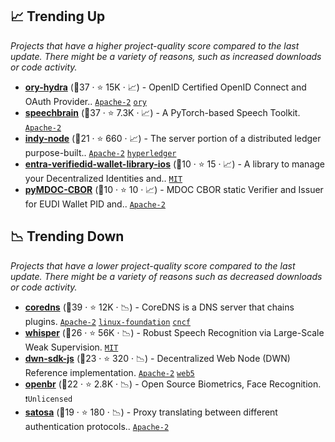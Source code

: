## 📈 Trending Up

_Projects that have a higher project-quality score compared to the last update. There might be a variety of reasons, such as increased downloads or code activity._

- <b><a href="https://github.com/ory/hydra">ory-hydra</a></b> (🥇37 ·  ⭐ 15K · 📈) - OpenID Certified OpenID Connect and OAuth Provider.. <code><a href="http://bit.ly/3nYMfla">Apache-2</a></code> <a href="https://www.ory.sh/"><code>ory</code></a>
- <b><a href="https://github.com/speechbrain/speechbrain">speechbrain</a></b> (🥇37 ·  ⭐ 7.3K · 📈) - A PyTorch-based Speech Toolkit. <code><a href="http://bit.ly/3nYMfla">Apache-2</a></code>
- <b><a href="https://github.com/hyperledger/indy-node">indy-node</a></b> (🥈21 ·  ⭐ 660 · 📈) - The server portion of a distributed ledger purpose-built.. <code><a href="http://bit.ly/3nYMfla">Apache-2</a></code> <a href="https://www.hyperledger.org/"><code>hyperledger</code></a>
- <b><a href="https://github.com/microsoft/entra-verifiedid-wallet-library-ios">entra-verifiedid-wallet-library-ios</a></b> (🥉10 ·  ⭐ 15 · 📈) - A library to manage your Decentralized Identities and.. <code><a href="http://bit.ly/34MBwT8">MIT</a></code>
- <b><a href="https://github.com/IdentityPython/pyMDOC-CBOR">pyMDOC-CBOR</a></b> (🥉10 ·  ⭐ 10 · 📈) - MDOC CBOR static Verifier and Issuer for EUDI Wallet PID and.. <code><a href="http://bit.ly/3nYMfla">Apache-2</a></code>

## 📉 Trending Down

_Projects that have a lower project-quality score compared to the last update. There might be a variety of reasons such as decreased downloads or code activity._

- <b><a href="https://github.com/coredns/coredns">coredns</a></b> (🥇39 ·  ⭐ 12K · 📉) - CoreDNS is a DNS server that chains plugins. <code><a href="http://bit.ly/3nYMfla">Apache-2</a></code> <a href="https://www.linuxfoundation.org/"><code>linux-foundation</code></a> <a href="https://www.cncf.io/"><code>cncf</code></a>
- <b><a href="https://github.com/openai/whisper">whisper</a></b> (🥉26 ·  ⭐ 56K · 📉) - Robust Speech Recognition via Large-Scale Weak Supervision. <code><a href="http://bit.ly/34MBwT8">MIT</a></code>
- <b><a href="https://github.com/TBD54566975/dwn-sdk-js">dwn-sdk-js</a></b> (🥈23 ·  ⭐ 320 · 📉) - Decentralized Web Node (DWN) Reference implementation. <code><a href="http://bit.ly/3nYMfla">Apache-2</a></code> <a href="https://developer.tbd.website/"><code>web5</code></a>
- <b><a href="https://github.com/biometrics/openbr">openbr</a></b> (🥉22 ·  ⭐ 2.8K · 📉) - Open Source Biometrics, Face Recognition. <code>❗Unlicensed</code>
- <b><a href="https://github.com/IdentityPython/SATOSA">satosa</a></b> (🥉19 ·  ⭐ 180 · 📉) - Proxy translating between different authentication protocols.. <code><a href="http://bit.ly/3nYMfla">Apache-2</a></code>

